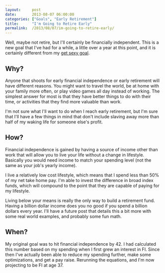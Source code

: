 ```yaml
---
layout:     post
date:       2013-08-07 06:00:00
categories: ["Goals", "Early Retirement"]
title:      "I'm Going to Retire Early"
permalink:  /2013/08/07/im-going-to-retire-early/
---
```


Well, maybe not retire, but I'll certainly be financially independent.  This is a new goal that I've had for a while, a
little over a year at this point, and it is certainly different from my [get sexy goal](http://www.garyborton.com/2013/04/16/get-sexy/).

## Why?

Anyone that shoots for early financial independence or early retirement will have different reasons.  You might want to
travel the world, be at home with your family more often, or play video games all day instead of working.  The simplest
answer for most is that they have better things to do with their time, or activities that they find more valuable than
work.

I'm not sure what I'll want to do when I reach early retirement, but I'm sure that I'll have a few things in mind that
don't include slaving away more than half of my waking life for someone else's profit.

## How?

Financial independence is gained by having a source of income other than work that will allow you to live your life
without a change in lifestyle.  Basically you would need income to match your spending level (not the same as your job's
yearly income).

I live a relatively low cost lifestyle, which means that I spend less than 50% of my net take home pay.  I'm able to
invest the difference in broad index funds, which will compound to the point that they are capable of paying for my
lifestyle.

Living below your means is really the only way to build a retirement fund.  Having a billion dollar income does you no
good if you spend a billion dollars every year.  I'll have a future post that details this a bit more with some real
world examples, and probably some fun math.

## When?

My original goal was to hit financial independence by 42.  I had calculated this number based on my spending when I
first grew an interest in FI.  Since then I've actually been able to reduce my spending further, make some
optimizations, and get a pay raise.  Rerunning the equations, and I'm now projecting to be FI at age 37.